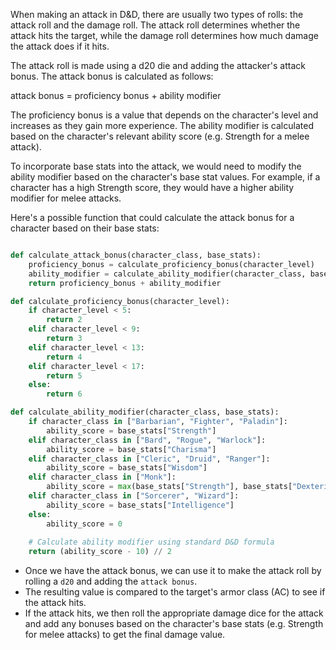 When making an attack in D&D, there are usually two types of rolls: the attack roll and the damage roll. The attack roll determines whether the attack hits the target, while the damage roll determines how much damage the attack does if it hits.

The attack roll is made using a d20 die and adding the attacker's attack bonus. The attack bonus is calculated as follows:

attack bonus = proficiency bonus + ability modifier

The proficiency bonus is a value that depends on the character's level and increases as they gain more experience. The ability modifier is calculated based on the character's relevant ability score (e.g. Strength for a melee attack).

To incorporate base stats into the attack, we would need to modify the ability modifier based on the character's base stat values. For example, if a character has a high Strength score, they would have a higher ability modifier for melee attacks.

Here's a possible function that could calculate the attack bonus for a character based on their base stats:

```python

def calculate_attack_bonus(character_class, base_stats):
    proficiency_bonus = calculate_proficiency_bonus(character_level)
    ability_modifier = calculate_ability_modifier(character_class, base_stats)
    return proficiency_bonus + ability_modifier

def calculate_proficiency_bonus(character_level):
    if character_level < 5:
        return 2
    elif character_level < 9:
        return 3
    elif character_level < 13:
        return 4
    elif character_level < 17:
        return 5
    else:
        return 6

def calculate_ability_modifier(character_class, base_stats):
    if character_class in ["Barbarian", "Fighter", "Paladin"]:
        ability_score = base_stats["Strength"]
    elif character_class in ["Bard", "Rogue", "Warlock"]:
        ability_score = base_stats["Charisma"]
    elif character_class in ["Cleric", "Druid", "Ranger"]:
        ability_score = base_stats["Wisdom"]
    elif character_class in ["Monk"]:
        ability_score = max(base_stats["Strength"], base_stats["Dexterity"])
    elif character_class in ["Sorcerer", "Wizard"]:
        ability_score = base_stats["Intelligence"]
    else:
        ability_score = 0
    
    # Calculate ability modifier using standard D&D formula
    return (ability_score - 10) // 2
```

- Once we have the attack bonus, we can use it to make the attack roll by rolling a `d20` and adding the `attack bonus`. 
- The resulting value is compared to the target's armor class (AC) to see if the attack hits. 
- If the attack hits, we then roll the appropriate damage dice for the attack and add any bonuses based on the character's base stats (e.g. Strength for melee attacks) to get the final damage value.